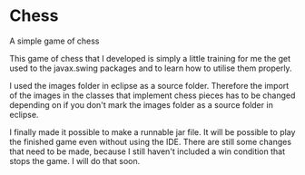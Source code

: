 # Chess
A simple game of chess

This game of chess that I developed is simply a little training for me the get used to the javax.swing packages and to learn how to utilise them properly.

I used the images folder in eclipse as a source folder. Therefore the import of the images in the classes that implement chess pieces has to be changed depending on if you don't mark the images folder as a source folder in eclipse.

I finally made it possible to make a runnable jar file. It will be possible to play the finished game even without using the IDE. There are still some changes that need to be made, because I still haven't included a win condition that stops the game. I will do that soon.
